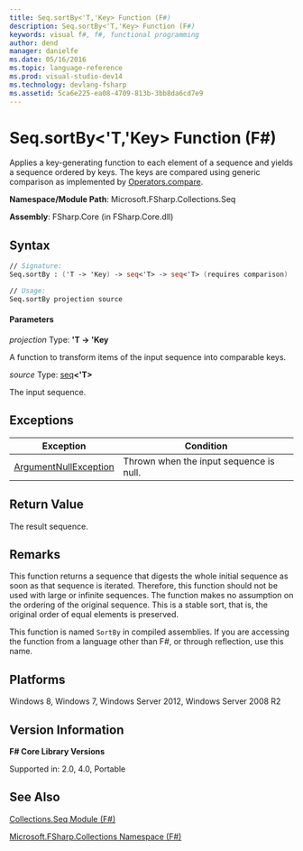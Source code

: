 ```yaml
---
title: Seq.sortBy<'T,'Key> Function (F#)
description: Seq.sortBy<'T,'Key> Function (F#)
keywords: visual f#, f#, functional programming
author: dend
manager: danielfe
ms.date: 05/16/2016
ms.topic: language-reference
ms.prod: visual-studio-dev14
ms.technology: devlang-fsharp
ms.assetid: 5ca6e225-ea08-4709-813b-3bb8da6cd7e9
---
```


# Seq.sortBy<'T,'Key> Function (F#)

Applies a key-generating function to each element of a sequence and yields a sequence ordered by keys. The keys are compared using generic comparison as implemented by [Operators.compare](https://msdn.microsoft.com/library/295e1320-0955-4c3d-ac31-288fa80a658c).

**Namespace/Module Path**: Microsoft.FSharp.Collections.Seq

**Assembly**: FSharp.Core (in FSharp.Core.dll)


## Syntax

```fsharp
// Signature:
Seq.sortBy : ('T -> 'Key) -> seq<'T> -> seq<'T> (requires comparison)

// Usage:
Seq.sortBy projection source
```

#### Parameters
*projection*
Type: **'T -&gt; 'Key**


A function to transform items of the input sequence into comparable keys.


*source*
Type: [seq](https://msdn.microsoft.com/library/2f0c87c6-8a0d-4d33-92a6-10d1d037ce75)**&lt;'T&gt;**


The input sequence.


## Exceptions

|Exception|Condition|
|----|----|
|[ArgumentNullException](https://msdn.microsoft.com/library/system.argumentnullexception.aspx)|Thrown when the input sequence is null.|

## Return Value

The result sequence.

## Remarks
This function returns a sequence that digests the whole initial sequence as soon as that sequence is iterated. Therefore, this function should not be used with large or infinite sequences. The function makes no assumption on the ordering of the original sequence. This is a stable sort, that is, the original order of equal elements is preserved.

This function is named `SortBy` in compiled assemblies. If you are accessing the function from a language other than F#, or through reflection, use this name.


## Platforms
Windows 8, Windows 7, Windows Server 2012, Windows Server 2008 R2


## Version Information
**F# Core Library Versions**

Supported in: 2.0, 4.0, Portable




## See Also
[Collections.Seq Module &#40;F&#35;&#41;](Collections.Seq-Module-%5BFSharp%5D.md)

[Microsoft.FSharp.Collections Namespace &#40;F&#35;&#41;](Microsoft.FSharp.Collections-Namespace-%5BFSharp%5D.md)
